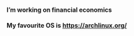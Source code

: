 #### I’m working on financial economics

#### My favourite OS is https://archlinux.org/

<!--
**mtubani/mtubani** is a ✨ _special_ ✨ repository because its `README.md` (this file) appears on your GitHub profile.

-->
